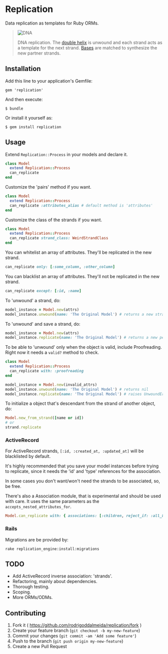 # Replication

Data replication as templates for Ruby ORMs.

> ![DNA]
>
> DNA replication. The [double helix][] is unwound and each strand acts as a template for the next strand. [Bases][] are matched to synthesize the new partner strands.

  [DNA]: https://upload.wikimedia.org/wikipedia/commons/thumb/7/70/DNA_replication_split.svg/200px-DNA_replication_split.svg.png
  [double helix]: https://en.wikipedia.org/wiki/Double_helix "Double helix"
  [Bases]: https://en.wikipedia.org/wiki/Nucleotides "Nucleotides"

## Installation

Add this line to your application's Gemfile:

    gem 'replication'

And then execute:

    $ bundle

Or install it yourself as:

    $ gem install replication

## Usage

Extend ```Replication::Process``` in your models and declare it.
```ruby
class Model
  extend Replication::Process
  can_replicate
end
```

Customize the 'pairs' method if you want.
```ruby
class Model
  extend Replication::Process
  can_replicate :attributes_alias # default method is 'attributes'
end
```

Customize the class of the strands if you want.
```ruby
class Model
  extend Replication::Process
  can_replicate strand_class: WeirdStrandClass
end
```

You can whitelist an array of attributes. They'll be replicated in the new strand.
```ruby
can_replicate only: [:some_column, :other_column]
```

You can blacklist an array of attributes. They'll not be replicated in the new strand.
```ruby
can_replicate except: [:id, :name]
```

To 'unwound' a strand, do:
```ruby
model_instance = Model.new(attrs)
model_instance.unwound(name: 'The Original Model') # returns a new strand
```

To 'unwound' and save a strand, do:
```ruby
model_instance = Model.new(attrs)
model_instance.replicate(name: 'The Original Model') # returns a new persisted strand
```

To be able to 'unwound' only when the object is valid, include Proofreading.
Right now it needs a ```valid?``` method to check.
```ruby
class Model
  extend Replication::Process
  can_replicate with: :proofreading
end

model_instance = Model.new(invalid_attrs)
model_instance.unwound(name: 'The Original Model') # returns nil
model_instance.replicate(name: 'The Original Model') # raises UnwoundError
```

To initialize a object that's descendant from the strand of another object, do:
```ruby
Model.new_from_strand([name or id])
# or
strand.replicate
```

### ActiveRecord

For ActiveRecord strands, ```[:id, :created_at, :updated_at]``` will be blacklisted by default.

It's highly recommended that you save your model instances before trying to replicate, since it
needs the 'id' and 'type' references for the association.

In some cases you don't want/won't need the strands to be associated, so, be free.

There's also a Association module, that is experimental and should be used with care. It uses the same parameters as the ```accepts_nested_attributes_for```.

```ruby
Model.can_replicate with: { associations: [:children, reject_if: :all_blank] }
```

### Rails

Migrations are be provided by:
```
rake replication_engine:install:migrations
```

## TODO

- Add ActiveRecord inverse association: 'strands'.
- Refactoring, mainly about dependencies.
- Thorough testing.
- Scoping.
- More ORMs/ODMs.

## Contributing

1. Fork it ( https://github.com/rodrigoddalmeida/replication/fork )
2. Create your feature branch (`git checkout -b my-new-feature`)
3. Commit your changes (`git commit -am 'Add some feature'`)
4. Push to the branch (`git push origin my-new-feature`)
5. Create a new Pull Request
